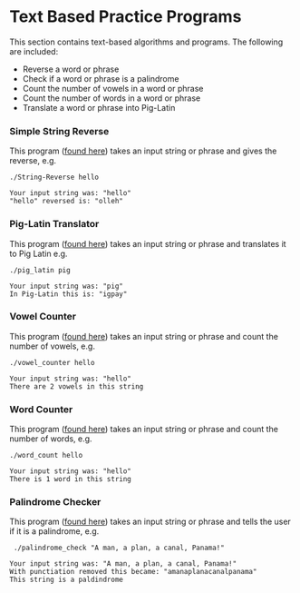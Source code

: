 # Text Based Practice Programs 

This section contains text-based algorithms and programs. The following are included:

- Reverse a word or phrase
- Check if a word or phrase is a palindrome
- Count the number of vowels in a word or phrase
- Count the number of words in a word or phrase
- Translate a word or phrase into Pig-Latin


### Simple String Reverse 

This program ([found here](String-Reverse)) takes an input string or phrase and gives the reverse, e.g. 

```
./String-Reverse hello

Your input string was: "hello"
"hello" reversed is: "olleh"
```

### Pig-Latin Translator

This program ([found here](Pig-Latin)) takes an input string or phrase and translates it to Pig Latin e.g. 

```
./pig_latin pig

Your input string was: "pig"
In Pig-Latin this is: "igpay"
```

### Vowel Counter

This program ([found here](Vowel-Count)) takes an input string or phrase and count the number of vowels, e.g.

```
./vowel_counter hello

Your input string was: "hello"
There are 2 vowels in this string
```

### Word Counter

This program ([found here](word-count)) takes an input string or phrase and count the number of words, e.g.

```
./word_count hello

Your input string was: "hello"
There is 1 word in this string
```

### Palindrome Checker 
This program ([found here](Palindrome-check)) takes an input string or phrase and tells the user if it is a palindrome, e.g. 
```
 ./palindrome_check "A man, a plan, a canal, Panama!"

Your input string was: "A man, a plan, a canal, Panama!"
With punctiation removed this became: "amanaplanacanalpanama"
This string is a paldindrome
```


